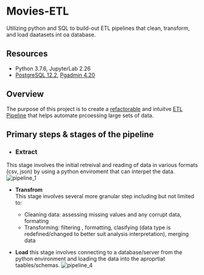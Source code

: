 # Movies-ETL
Utilizing python and SQL to build-out ETL pipelines that clean, transform, and load daatasets int oa database. 

##  Resources 
- Python 3.7.6, JupyterLab 2.26
- [PostgreSQL 12.2](https://www.postgresql.org/), [Pgadmin 4.20](https://www.pgadmin.org/) 

## Overview 
The purpose of this project is to create a [refactorable](https://en.wikipedia.org/wiki/Code_refactoring) and intuitve [ETL Pipeline](https://databricks.com/glossary/etl-pipeline#:~:text=Back%20to%20glossary%20An%20ETL,Extract%2C%20Transform%2C%20and%20Load.) that helps automate prcoessing large sets of data. 


## Primary steps & stages of the pipeline 

- ### Extract<br>
This stage involves the initial retreival and reading of data in various formats (csv, json) by using a python enviroment that can interpet the data. 
![pipeline_1]()

- <b>Transfrom</b><br>
This stage involves several more granular step including but not limited to: 
  - Cleaning data: assessing missing values and any corrupt data, formating   
  - Transforming: filtering , formatting, clasifying (data type is redefined/changed to better suit analysis interpretation), merging data

- <b>Load</b>
this stage involves connecting to a database/server from the python environment and loading the data into the aproprtiat taables/schemas. 
![pipeline_4]()



